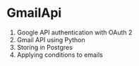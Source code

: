 # GmailApi
1. Google API authentication with OAuth 2
2. Gmail API using Python
3. Storing in Postgres
4. Applying conditions to emails
